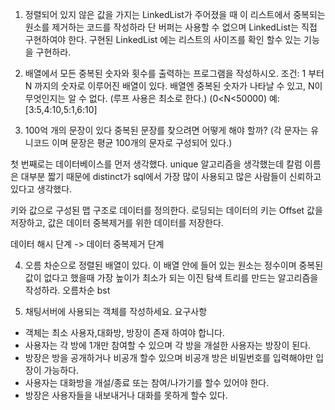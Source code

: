 1. 정렬되어 있지 않은 값을 가지는 LinkedList가 주어졌을 때 이 리스트에서 중복되는 원소를 제거하는 코드를 작성하라 단 버퍼는 사용할 수 없으며 LinkedList는 직접 구현하여야 한다. 구현된 LinkedList 에는 리스트의 사이즈를 확인 할수 있는 기능을 구현하라.
 
2. 배열에서 모든 중복된 숫자와 횟수를 출력하는 프로그램을 작성하시오. 
조건: 1 부터 N 까지의 숫자로 이루어진 배열이 있다. 배열엔 중복된 숫자가 나타날 수 있고, N이 무엇인지는 알 수 없다. (루프 사용은 최소로 한다.)  (0<N<50000) 
예: [3:5,4:10,5:1,6:10]
 
3. 100억 개의 문장이 있다 중복된 문장를 찾으려면 어떻게 해야 할까? (각 문자는 유니코드 이며 문장은 평균 100개의 문자로 구성되어 있다.)

첫 번째로는 데이터베이스를 먼저 생각했다. unique 알고리즘을 생각했는데 칼럼 이름은 대부분 짧기 때문에 distinct가 sql에서 가장 많이 사용되고 많은 사람들이 신뢰하고 있다고 생각했다.


키와 값으로 구성된 맵 구조로 데이터를 정의한다. 로딩되는 데이터의 키는 Offset 값을 저장하고, 값은 데이터 중복제거를 위한 데이터를 저장한다.

데이터 해시 단계 -> 데이터 중복제거 단계

4. 오름 차순으로 정렬된 배열이 있다. 이 배열 안에 들어 있는 원소는 정수이며 중복된 값이 없다고 했을때 가장 높이가 최소가 되는 이진 탐색 트리를 만드는 알고리즘을 작성하라. 
오름차순 bst 

5. 채팅서버에 사용되는 객체를 작성하세요.
요구사항
- 객체는 최소 사용자,대화방, 방장이 존재 하여야 합니다.
- 사용자는 각 방에 1개만 참여할 수 있으며 각 방을 개설한 사용자는 방장이 된다.
-  방장은 방을 공개하거나 비공개 할수 있으며 비공개 방은 비밀번호를 입력해야만 입장이 가능하다.
-  사용자는 대화방을 개설/종료 또는 참여/나가기를 할수 있어야 한다.
-  방장은 사용자들을 내보내거나 대화를 못하게 할수 있다.


